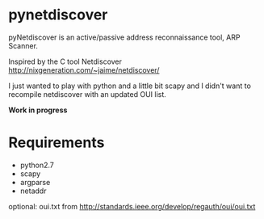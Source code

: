 pynetdiscover
=============

pyNetdiscover is an active/passive address reconnaissance tool, ARP Scanner.

Inspired by the C tool Netdiscover http://nixgeneration.com/~jaime/netdiscover/

I just wanted to play with python and a little bit scapy and I didn't want to recompile netdiscover with an updated OUI list.

**Work in progress**

Requirements
============
- python2.7
- scapy
- argparse
- netaddr

optional: oui.txt from http://standards.ieee.org/develop/regauth/oui/oui.txt
